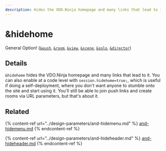 ```yaml
---
description: Hides the VDO.Ninja homepage and many links that lead to it
---
```


# \&hidehome

General Option! ([`&push`](../../source-settings/push.md), [`&room`](../../general-settings/room.md), [`&view`](../view-parameters/view.md), [`&scene`](../view-parameters/scene.md), [`&solo`](../mixer-scene-parameters/and-solo.md), [`&director`](../../viewers-settings/director.md))

## Details

`&hidehome` hides the VDO.Ninja homepage and many links that lead to it. You can also enable at a code level with `session.hidehome=true;`, which is useful if doing a self-deployment, where you don't want anyone to stumble onto the site and start using it. You'll still be able to join push links and create rooms via URL parameters, but that's about it.

## Related

{% content-ref url="../design-parameters/and-hidemenu.md" %}
[and-hidemenu.md](../design-parameters/and-hidemenu.md)
{% endcontent-ref %}

{% content-ref url="../design-parameters/and-hideheader.md" %}
[and-hideheader.md](../design-parameters/and-hideheader.md)
{% endcontent-ref %}
